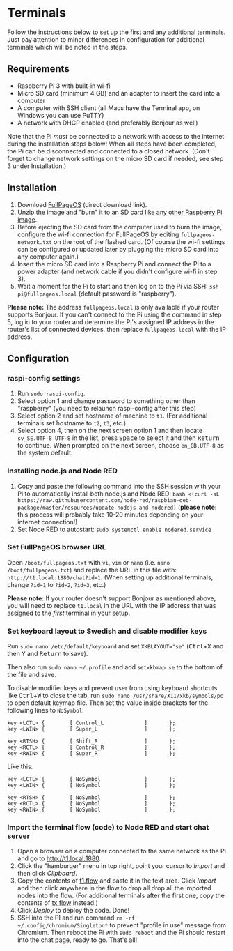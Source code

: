 # Terminals

Follow the instructions below to set up the first and any additional terminals. Just pay attention to minor differences in configuration for additional terminals which will be noted in the steps.

## Requirements

* Raspberry Pi 3 with built-in wi-fi
* Micro SD card (minimum 4 GB) and an adapter to insert the card into a computer
* A computer with SSH client (all Macs have the Terminal app, on Windows you can use PuTTY)
* A network with DHCP enabled (and preferably Bonjour as well)

Note that the Pi *must* be connected to a network with access to the internet during the installation steps below! When all steps have been completed, the Pi can be disconnected and connected to a closed network. (Don't forget to change network settings on the micro SD card if needed, see step 3 under Installation.)

## Installation

1. Download [FullPageOS](http://docstech.net/FullPageOS/2017-06-24_2017-06-21-fullpageos-jessie-lite-0.7.0.zip) (direct download link).
2. Unzip the image and "burn" it to an SD card [like any other Raspberry Pi image](https://www.raspberrypi.org/documentation/installation/installing-images/README.md).
3. Before ejecting the SD card from the computer used to burn the image, configure the wi-fi connection for FullPageOS by editing `fullpageos-network.txt` on the root of the flashed card. (Of course the wi-fi settings can be configured or updated later by plugging the micro SD card into any computer again.)
4. Insert the micro SD card into a Raspberry Pi and connect the Pi to a power adapter (and network cable if you didn't configure wi-fi in step 3).
5. Wait a moment for the Pi to start and then log on to the Pi via SSH: `ssh pi@fullpageos.local` (default password is "raspberry").

**Please note:** The address `fullpageos.local` is only available if your router supports Bonjour. If you can't connect to the Pi using the command in step 5, log in to your router and determine the Pi's assigned IP address in the router's list of connected devices, then replace `fullpageos.local` with the IP address.

## Configuration

### raspi-config settings

1. Run `sudo raspi-config`.
2. Select option 1 and change password to something other than "raspberry" (you need to relaunch raspi-config after this step)
3. Select option 2 and set hostname of machine to `t1`. (For additional terminals set hostname to `t2`, `t3`, etc.)
4. Select option 4, then on the next screen option 1 and then locate `sv_SE.UTF-8 UTF-8` in the list, press <kbd>Space</kbd> to select it and then <kbd>Return</kbd> to continue. When prompted on the next screen, choose `en_GB.UTF-8` as the system default.

### Installing node.js and Node RED

1. Copy and paste the following command into the SSH session with your Pi to automatically install both node.js and Node RED: `bash <(curl -sL https://raw.githubusercontent.com/node-red/raspbian-deb-package/master/resources/update-nodejs-and-nodered)` (**please note:** this process will probably take 10-20 minutes depending on your internet connection!)
2. Set Node RED to autostart: `sudo systemctl enable nodered.service`

### Set FullPageOS browser URL

Open `/boot/fullpageos.txt` with `vi`, `vim` or `nano` (i.e. `nano /boot/fullpageos.txt`) and replace the URL in this file with: `http://t1.local:1880/chat?id=1`. (When setting up additional terminals, change `?id=1` to `?id=2`, `?id=3`, etc.)

**Please note:** If your router doesn't support Bonjour as mentioned above, you will need to replace `t1.local` in the URL with the IP address that was assigned to the *first* terminal in your setup.

### Set keyboard layout to Swedish and disable modifier keys

Run `sudo nano /etc/default/keyboard` and set `XKBLAYOUT="se"` (<kbd>Ctrl</kbd>+<kbd>X</kbd> and then <kbd>Y</kbd> and <kbd>Return</kbd> to save).

Then also run `sudo nano ~/.profile` and add `setxkbmap se` to the bottom of the file and save.

To disable modifier keys and prevent user from using keyboard shortcuts like <kbd>Ctrl</kbd>+<kbd>W</kbd> to close the tab, run `sudo nano /usr/share/X11/xkb/symbols/pc` to open default keymap file. Then set the value inside brackets for the following lines to `NoSymbol`:

```
key <LCTL> {        [ Control_L             ]       };
key <LWIN> {        [ Super_L               ]       };

key <RTSH> {        [ Shift_R               ]       };
key <RCTL> {        [ Control_R             ]       };
key <RWIN> {        [ Super_R               ]       };
```
Like this:
```
key <LCTL> {        [ NoSymbol              ]       };
key <LWIN> {        [ NoSymbol              ]       };

key <RTSH> {        [ NoSymbol              ]       };
key <RCTL> {        [ NoSymbol              ]       };
key <RWIN> {        [ NoSymbol              ]       };
```

### Import the terminal flow (code) to Node RED and start chat server

1. Open a browser on a computer connected to the same network as the Pi and go to http://t1.local:1880.
2. Click the "hamburger" menu in top right, point your cursor to *Import* and then click *Clipboard*.
3. Copy the contents of [t1.flow](https://raw.githubusercontent.com/villeman/terminals/master/t1.flow) and paste it in the text area. Click *Import* and then click anywhere in the flow to drop all drop all the imported nodes into the flow. (For additional terminals after the first one, copy the contents of [tx.flow](https://raw.githubusercontent.com/villeman/terminals/master/tx.flow) instead.)
4. Click *Deploy* to deploy the code. Done!
5. SSH into the PI and run command `rm -rf ~/.config/chromium/Singleton*` to prevent "profile in use" message from Chromium. Then reboot the Pi with `sudo reboot` and the Pi should restart into the chat page, ready to go. That's all!
